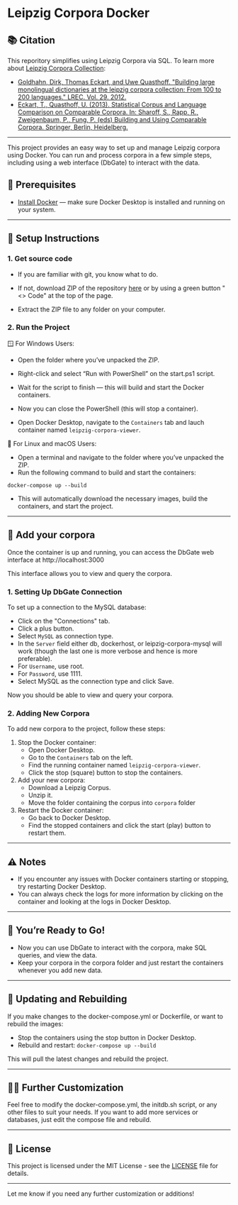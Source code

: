 # Leipzig Corpora Docker

## 📚 Citation

This reporitory simplifies using Leipzig Corpora via SQL. To learn more about [Leipzig Corpora Collection](https://corpora.wortschatz-leipzig.de/en?corpusId=eng_news_2020):
* [Goldhahn, Dirk, Thomas Eckart, and Uwe Quasthoff. "Building large monolingual dictionaries at the leipzig corpora collection: From 100 to 200 languages." LREC. Vol. 29. 2012.](http://www.lrec-conf.org/proceedings/lrec2012/pdf/327_Paper.pdf)
* [Eckart, T., Quasthoff, U. (2013). Statistical Corpus and Language Comparison on Comparable Corpora. In: Sharoff, S., Rapp, R., Zweigenbaum, P., Fung, P. (eds) Building and Using Comparable Corpora. Springer, Berlin, Heidelberg.](https://doi.org/10.1007/978-3-642-20128-8_8)

---

This project provides an easy way to set up and manage Leipzig corpora using Docker. You can run and process corpora in a few simple steps, including using a web interface (DbGate) to interact with the data.

## 🔧 Prerequisites
* [Install Docker](https://www.docker.com) — make sure Docker Desktop is installed and running on your system.

---

## 🚀 Setup Instructions

### 1. Get source code

* If you are familiar with git, you know what to do.
  
* If not, download ZIP of the repository [here](https://github.com/bananaofhappiness/leipzig-corpora-viewer/archive/refs/heads/main.zip) or by using a green button "<> Code" at the top of the page.
	
* Extract the ZIP file to any folder on your computer.

### 2. Run the Project

🪟 For Windows Users:

* Open the folder where you’ve unpacked the ZIP.
    
* Right-click and select “Run with PowerShell” on the start.ps1 script.
    
* Wait for the script to finish — this will build and start the Docker containers.

* Now you can close the PowerShell (this will stop a container).

* Open Docker Desktop, navigate to the `Containers` tab and lauch container named `leipzig-corpora-viewer`.

🐧 For Linux and macOS Users:
* Open a terminal and navigate to the folder where you’ve unpacked the ZIP.
* Run the following command to build and start the containers:

`docker-compose up --build`

* This will automatically download the necessary images, build the containers, and start the project.

---

## 📒 Add your corpora

Once the container is up and running, you can access the DbGate web interface at http://localhost:3000

This interface allows you to view and query the corpora.

### 1. Setting Up DbGate Connection
To set up a connection to the MySQL database:
* Click on the "Connections" tab.
* Click a plus button.
* Select `MySQL` as connection type.
* In the `Server` field either db, dockerhost, or leipzig-corpora-mysql will work (though the last one is more verbose and hence is more preferable).
* For `Username`, use root.
* For `Password`, use 1111.
* Select MySQL as the connection type and click Save.

Now you should be able to view and query your corpora.

### 2. Adding New Corpora

To add new corpora to the project, follow these steps:
1. Stop the Docker container:
    * Open Docker Desktop.
    * Go to the `Containers` tab on the left.
    * Find the running container named `leipzig-corpora-viewer`.
    * Click the stop (square) button to stop the containers.
2. Add your new corpora:
   * Download a Leipzig Corpus.
   * Unzip it.
   * Move the folder containing the corpus into `corpora` folder
3. Restart the Docker container:
   * Go back to Docker Desktop.
   * Find the stopped containers and click the start (play) button to restart them.

---

## ⚠️ Notes
* If you encounter any issues with Docker containers starting or stopping, try restarting Docker Desktop.
* You can always check the logs for more information by clicking on the container and looking at the logs in Docker Desktop.

---

## 🎉 You’re Ready to Go!
* Now you can use DbGate to interact with the corpora, make SQL queries, and view the data.
* Keep your corpora in the corpora folder and just restart the containers whenever you add new data.

---

## 🔄 Updating and Rebuilding

If you make changes to the docker-compose.yml or Dockerfile, or want to rebuild the images:
* Stop the containers using the stop button in Docker Desktop.
* Rebuild and restart: `docker-compose up --build`

This will pull the latest changes and rebuild the project.

---

## 🧑‍💻 Further Customization

Feel free to modify the docker-compose.yml, the initdb.sh script, or any other files to suit your needs. If you want to add more services or databases, just edit the compose file and rebuild.

---

## 📜 License

This project is licensed under the MIT License - see the [LICENSE](https://github.com/bananaofhappiness/leipzig-corpora-viewer/blob/main/LICENSE) file for details.

---

Let me know if you need any further customization or additions!
